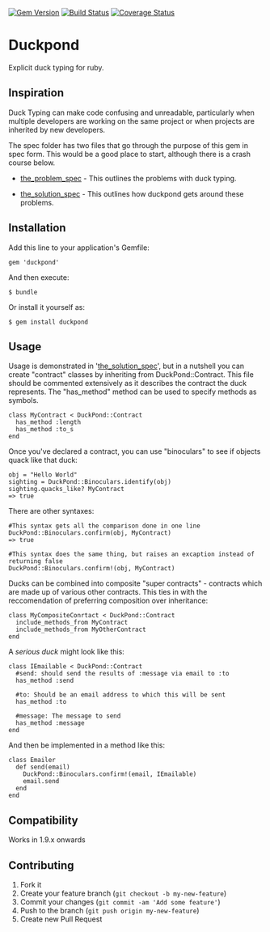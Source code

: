 [![Gem Version](https://badge.fury.io/rb/duckpond.svg)](http://badge.fury.io/rb/duckpond)
[![Build Status](https://travis-ci.org/mikeyhogarth/duckpond.svg?branch=master)](https://travis-ci.org/mikeyhogarth/duckpond)
[![Coverage Status](https://img.shields.io/coveralls/mikeyhogarth/duckpond.svg)](https://coveralls.io/r/mikeyhogarth/duckpond)

# Duckpond

Explicit duck typing for ruby.


## Inspiration

Duck Typing can make code confusing and unreadable, particularly 
when multiple developers are working on the same project or when 
projects are inherited by new developers. 

The spec folder has two files that go through the purpose of this gem
in spec form. This would be a good place to start, although there is a crash 
course below.

* [the_problem_spec](spec/the_problem_spec.rb) - This outlines the problems with duck typing.

* [the_solution_spec](spec/the_solution_spec.rb) - This outlines how duckpond gets around these problems.


## Installation

Add this line to your application's Gemfile:

    gem 'duckpond'

And then execute:

    $ bundle

Or install it yourself as:

    $ gem install duckpond


## Usage

Usage is demonstrated in '[the_solution_spec](spec/the_solution_spec.rb)', but in a nutshell you can create 
"contract" classes by inheriting from DuckPond::Contract. This file should be commented
extensively as it describes the contract the duck represents. The "has_method" method
can be used to specify methods as symbols. 

    class MyContract < DuckPond::Contract
      has_method :length  
      has_method :to_s
    end

Once you've declared a contract, you can use "binoculars" to see if objects quack like
that duck:

    obj = "Hello World"
    sighting = DuckPond::Binoculars.identify(obj)
    sighting.quacks_like? MyContract
    => true

There are other syntaxes:

    #This syntax gets all the comparison done in one line
    DuckPond::Binoculars.confirm(obj, MyContract)
    => true

    #This syntax does the same thing, but raises an excaption instead of returning false 
    DuckPond::Binoculars.confirm!(obj, MyContract)


Ducks can be combined into composite "super contracts" - contracts which are made up of various other contracts. This ties in with the reccomendation of preferring composition over inheritance:

    class MyCompositeConrtact < DuckPond::Contract
      include_methods_from MyContract
      include_methods_from MyOtherContract
    end


A *serious duck* might look like this:

    class IEmailable < DuckPond::Contract
      #send: should send the results of :message via email to :to
      has_method :send

      #to: Should be an email address to which this will be sent
      has_method :to

      #message: The message to send
      has_method :message
    end

And then be implemented in a method like this:

    class Emailer
      def send(email)
        DuckPond::Binoculars.confirm!(email, IEmailable)
        email.send
      end
    end



## Compatibility

Works in 1.9.x onwards


## Contributing

1. Fork it
2. Create your feature branch (`git checkout -b my-new-feature`)
3. Commit your changes (`git commit -am 'Add some feature'`)
4. Push to the branch (`git push origin my-new-feature`)
5. Create new Pull Request
